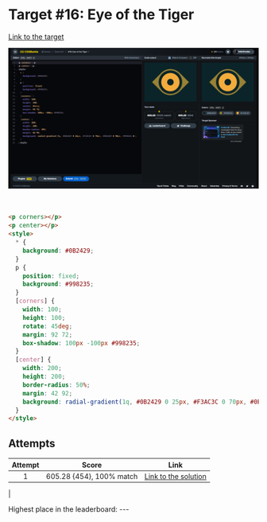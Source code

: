 # Target #16: Eye of the Tiger

[Link to the target](https://cssbattle.dev/play/16)

![img](src/images/016_eye-of-the-tiger.png)

<br>

```html
<p corners></p>
<p center></p>
<style>
  * {
    background: #0B2429;
  }
  p {
    position: fixed;
    background: #998235;
  }
  [corners] {
    width: 100;
    height: 100;
    rotate: 45deg;
    margin: 92 72;
    box-shadow: 100px -100px #998235;
  }
  [center] {
    width: 200;
    height: 200;
    border-radius: 50%;
    margin: 42 92;
    background: radial-gradient(1q, #0B2429 0 25px, #F3AC3C 0 70px, #0B2429 0 90px, #998235 0);
  }
</style>
```


## Attempts
| Attempt | Score | Link |
|:-:|:-:|:-:|
| 1 | 605.28 {454}, 100% match | [Link to the solution](src/html/016_eye-of-the-tiger_attempt-01.html) |
|

Highest place in the leaderboard: ---